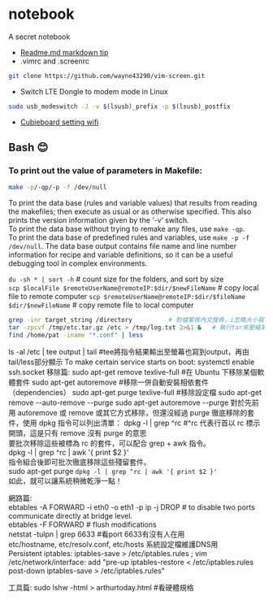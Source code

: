 # notebook
A secret notebook
* [Readme.md markdown tip](https://github.com/guodongxiaren/README)
* .vimrc and .screenrc
```Bash
git clone https://github.com/wayne43290/vim-screen.git
```
* Switch LTE Dongle to modem mode in Linux
```Bash
sudo usb_modeswitch -J -v $(lsusb)_prefix -p $(lsusb)_postfix
```
* [Cubieboard setting wifi](http://bigbata.com/blog/2014/05/17/cubieboard-begining-on-lubuntu-setup-wifi/)

## Bash :blush:
### To print out the value of parameters in Makefile:
```Bash
make -p/-qp/-p -f /dev/null
```
To print the data base (rules and variable values) that results from reading the makefiles; then execute as usual or as otherwise specified. This also prints the version information given by the ‘-v’ switch.  
To print the data base without trying to remake any files, use `make -qp`.  
To print the data base of predefined rules and variables, use `make -p -f /dev/null`. The data base output contains file name and line number information for recipe and variable definitions, so it can be a useful debugging tool in complex environments.											

`du -sh * | sort -h`	# count size for the folders, and sort by size												
`scp $localFile $remoteUserName@remoteIP:$dir/$newFileName` # copy local file to remote computer
`scp $remoteUserName@remoteIP:$dir/$fileName $dir/$newFileName` # copy remote file to local computer
```Bash
grep -inr target_string /directory			# 對檔案做內文搜尋，i忽略大小寫，w完全符合，n顯示該字串於檔案中的位置(行數)，r遞迴找
tar -zpcvf /tmp/etc.tar.gz /etc > /tmp/log.txt 2>&1 &	# 執行tar來壓縮某資料夾，放進背景執行並且把stderr與stdout都放到log.txt檔理頭
find /home/pat -iname "*.conf" | less
```
ls -al /etc | tee output | tail	#tee將指令結果輸出至螢幕也寫到output，再由tail/less部分顯示
To make certain service starts on boot: systemctl enable ssh.socket
移除篇:
sudo apt-get remove texlive-full	#在 Ubuntu 下移除某個軟體套件
sudo apt-get autoremove	#移除一併自動安裝相依套件（dependencies）
sudo apt-get purge texlive-full	#移除設定檔
sudo apt-get remove --auto-remove --purge
sudo apt-get autoremove --purge
對於先前用 autoremove 或 remove 或其它方式移除，但還沒經過 purge 徹底移除的套件，使用 dpkg 指令可以列出清單：
dpkg -l | grep ^rc	#^rc 代表行首以 rc 標示開頭，這是只有 remove 沒有 purge 的意思												
要批次移除這些被標為 rc 的套件，可以配合 grep + awk 指令。													
dpkg -l | grep ^rc | awk '{ print $2 }'													
指令組合後即可批次徹底移除這些殘留套件。													
sudo apt-get purge `dpkg -l | grep ^rc | awk '{ print $2 }'`													
如此，就可以讓系統稍微乾淨一點！

網路篇:													
ebtables -A FORWARD -i eth0 -o eth1 -p ip -j DROP			# to disable two ports communicate directly at bridge level.										
ebtables -F FORWARD		# flush modifications											
netstat -tulpn | grep 6633 #看port 6633有沒有人在用													
etc/hostname, etc/resolv.conf, etc/hosts 系統設定檔維護DNS用													
Persistent iptables: iptables-save > /etc/iptables.rules ; vim /etc/network/interface: add "pre-up iptables-restore < /etc/iptables.rules post-down iptables-save > /etc/iptables.rules"													

工具篇:
sudo lshw -html > arthurtoday.html	#看硬體規格												
